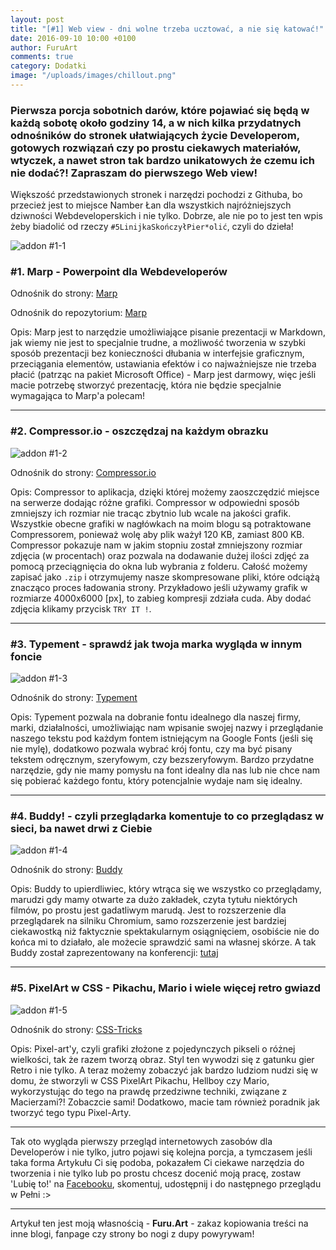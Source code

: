 ```yaml
---
layout: post
title: "[#1] Web view - dni wolne trzeba ucztować, a nie się katować!"
date: 2016-09-10 10:00 +0100
author: FuruArt
comments: true
category: Dodatki
image: "/uploads/images/chillout.png"
---
```

### Pierwsza porcja sobotnich darów, które pojawiać się będą w każdą sobotę około godziny 14, a w nich kilka przydatnych odnośników do stronek ułatwiających życie Developerom, gotowych rozwiązań czy po prostu ciekawych materiałów, wtyczek, a nawet stron tak bardzo unikatowych że czemu ich nie dodać?! Zapraszam do pierwszego Web view!

Większość przedstawionych stronek i narzędzi pochodzi z Githuba, bo przecież jest to miejsce Namber Łan dla wszystkich najróżniejszych dziwności Webdeveloperskich i nie tylko. Dobrze, ale nie po to jest ten wpis żeby biadolić od rzeczy `#5LinijkaSkończyłPier*olić`, czyli do dzieła!

<!--more-->

![addon #1-1](http://image.prntscr.com/image/b602ccf060584989b4667d49f42b05b3.png)

### #1. Marp - Powerpoint dla Webdeveloperów

Odnośnik do strony: [Marp](https://yhatt.github.io/marp/)

Odnośnik do repozytorium: [Marp](https://github.com/yhatt/marp)

Opis: Marp jest to narzędzie umożliwiające pisanie prezentacji w Markdown, jak wiemy nie jest to specjalnie trudne, a możliwość tworzenia w szybki sposób prezentacji bez konieczności dłubania w interfejsie graficznym, przeciągania elementów, ustawiania efektów i co najważniejsze nie trzeba płacić (patrząc na pakiet Microsoft Office) - Marp jest darmowy, więc jeśli macie potrzebę stworzyć prezentację, która nie będzie specjalnie wymagająca to Marp'a polecam!

--- 


### #2. Compressor.io - oszczędzaj na każdym obrazku

![addon #1-2](http://image.prntscr.com/image/6dd455ed4cff4ae69ec37af1040e64c1.png)

Odnośnik do strony: [Compressor.io](https://compressor.io/)

Opis: Compressor to aplikacja, dzięki której możemy zaoszczędzić miejsce na serwerze dodając różne grafiki. Compressor w odpowiedni sposób zmniejszy ich rozmiar nie tracąc zbytnio lub wcale na jakości grafik. Wszystkie obecne grafiki w nagłówkach na moim blogu są potraktowane Compressorem, ponieważ wolę aby plik ważył 120 KB, zamiast 800 KB. Compressor pokazuje nam w jakim stopniu został zmniejszony rozmiar zdjęcia (w procentach) oraz pozwala na dodawanie dużej ilości zdjęć za pomocą przeciągnięcia do okna lub wybrania z folderu. Całość możemy zapisać jako `.zip` i otrzymujemy nasze skompresowane pliki, które odciążą znacząco proces ładowania strony. Przykładowo jeśli używamy grafik w rozmiarze 4000x6000 [px], to zabieg kompresji zdziała cuda. Aby dodać zdjęcia klikamy przycisk `TRY IT !`.

---


### #3. Typement - sprawdź jak twoja marka wygląda w innym foncie

![addon #1-3](http://image.prntscr.com/image/1b2df7249f2b4f87ae597a33a30d4cfc.png)

Odnośnik do strony: [Typement](http://typement.com)

Opis: Typement pozwala na dobranie fontu idealnego dla naszej firmy, marki, działalności, umożliwiając nam wpisanie swojej nazwy i przeglądanie naszego tekstu pod każdym fontem istniejącym na Google Fonts (jeśli się nie mylę), dodatkowo pozwala wybrać krój fontu, czy ma być pisany tekstem odręcznym, szeryfowym, czy bezszeryfowym. Bardzo przydatne narzędzie, gdy nie mamy pomysłu na font idealny dla nas lub nie chce nam się pobierać każdego fontu, który potencjalnie wydaje nam się idealny. 

---


### #4. Buddy! - czyli przeglądarka komentuje to co przeglądasz w sieci, ba nawet drwi z Ciebie

![addon #1-4](http://image.prntscr.com/image/74d2356747c047f78dec3eab5661f5d1.png)

Odnośnik do strony: [Buddy](https://github.com/tholman/buddy)

Opis: Buddy to upierdliwiec, który wtrąca się we wszystko co przeglądamy, marudzi gdy mamy otwarte za dużo zakładek, czyta tytułu niektórych filmów, po prostu jest gadatliwym marudą. Jest to rozszerzenie dla przeglądarek na silniku Chromium, samo rozszerzenie jest bardziej ciekawostką niż faktycznie spektakularnym osiągnięciem, osobiście nie do końca mi to działało, ale możecie sprawdzić sami na własnej skórze. A tak Buddy został zaprezentowany na konferencji: [tutaj](https://youtu.be/RY8aCIfERHU?t=904)

---


### #5. PixelArt w CSS - Pikachu, Mario i wiele więcej retro gwiazd

![addon #1-5](http://image.prntscr.com/image/d0a1fbfb5d154065a4e50a75916c32b2.png)

Odnośnik do strony: [CSS-Tricks](https://css-tricks.com/fun-times-css-pixel-art/)

Opis: Pixel-art'y, czyli grafiki złożone z pojedynczych pikseli o różnej wielkości, tak że razem tworzą obraz. Styl ten wywodzi się z gatunku gier Retro i nie tylko. A teraz możemy zobaczyć jak bardzo ludziom nudzi się w domu, że stworzyli w CSS PixelArt Pikachu, Hellboy czy Mario, wykorzystując do tego na prawdę przedziwne techniki, związane z Macierzami?! Zobaczcie sami! Dodatkowo, macie tam również poradnik jak tworzyć tego typu Pixel-Arty.

---

Tak oto wygląda pierwszy przegląd internetowych zasobów dla Developerów i nie tylko, jutro pojawi się kolejna porcja, a tymczasem jeśli taka forma Artykułu Ci się podoba, pokazałem Ci ciekawe narzędzia do tworzenia i nie tylko lub po prostu chcesz docenić moją pracę, zostaw 'Lubię to!' na [Facebooku](https://fb.com/furuart), skomentuj, udostępnij i do następnego przeglądu w Pełni :>

---

Artykuł ten jest moją własnością - **Furu.Art** - zakaz kopiowania treści na inne blogi, fanpage czy strony bo nogi z dupy powyrywam!

